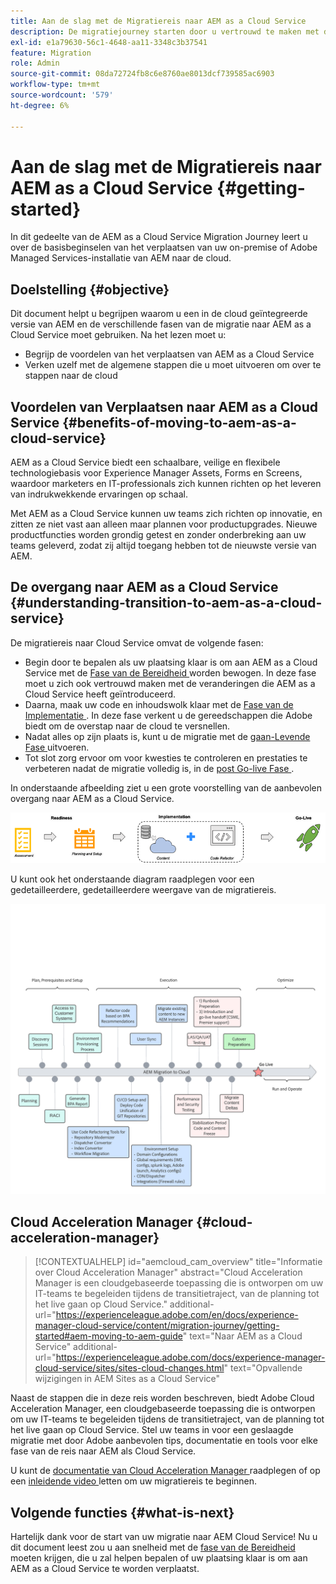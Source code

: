 ```yaml
---
title: Aan de slag met de Migratiereis naar AEM as a Cloud Service
description: De migratiejourney starten door u vertrouwd te maken met de basis van de overgang naar AEM as a Cloud Service
exl-id: e1a79630-56c1-4648-aa11-3348c3b37541
feature: Migration
role: Admin
source-git-commit: 08da72724fb8c6e8760ae8013dcf739585ac6903
workflow-type: tm+mt
source-wordcount: '579'
ht-degree: 6%

---
```


# Aan de slag met de Migratiereis naar AEM as a Cloud Service {#getting-started}

In dit gedeelte van de AEM as a Cloud Service Migration Journey leert u over de basisbeginselen van het verplaatsen van uw on-premise of Adobe Managed Services-installatie van AEM naar de cloud.

## Doelstelling {#objective}

Dit document helpt u begrijpen waarom u een in de cloud geïntegreerde versie van AEM en de verschillende fasen van de migratie naar AEM as a Cloud Service moet gebruiken. Na het lezen moet u:

* Begrijp de voordelen van het verplaatsen van AEM as a Cloud Service
* Verken uzelf met de algemene stappen die u moet uitvoeren om over te stappen naar de cloud

## Voordelen van Verplaatsen naar AEM as a Cloud Service {#benefits-of-moving-to-aem-as-a-cloud-service}

AEM as a Cloud Service biedt een schaalbare, veilige en flexibele technologiebasis voor Experience Manager Assets, Forms en Screens, waardoor marketers en IT-professionals zich kunnen richten op het leveren van indrukwekkende ervaringen op schaal.

Met AEM as a Cloud Service kunnen uw teams zich richten op innovatie, en zitten ze niet vast aan alleen maar plannen voor productupgrades. Nieuwe productfuncties worden grondig getest en zonder onderbreking aan uw teams geleverd, zodat zij altijd toegang hebben tot de nieuwste versie van AEM.

## De overgang naar AEM as a Cloud Service {#understanding-transition-to-aem-as-a-cloud-service}

De migratiereis naar Cloud Service omvat de volgende fasen:

* Begin door te bepalen als uw plaatsing klaar is om aan AEM as a Cloud Service met de [ Fase van de Bereidheid ](/help/journey-migration/readiness.md) worden bewogen. In deze fase moet u zich ook vertrouwd maken met de veranderingen die AEM as a Cloud Service heeft geïntroduceerd.
* Daarna, maak uw code en inhoudswolk klaar met de [ Fase van de Implementatie ](/help/journey-migration/implementation.md). In deze fase verkent u de gereedschappen die Adobe biedt om de overstap naar de cloud te versnellen.
* Nadat alles op zijn plaats is, kunt u de migratie met de [ gaan-Levende Fase ](/help/journey-migration/go-live.md) uitvoeren.
* Tot slot zorg ervoor om voor kwesties te controleren en prestaties te verbeteren nadat de migratie volledig is, in de [ post Go-live Fase ](/help/journey-migration/post-go-live.md).

In onderstaande afbeelding ziet u een grote voorstelling van de aanbevolen overgang naar AEM as a Cloud Service.

![ vertegenwoordiging op hoog niveau van de geadviseerde overgangsreis aan AEM as a Cloud Service ](/help/journey-migration/assets/move-aemcloud-process.png)

U kunt ook het onderstaande diagram raadplegen voor een gedetailleerdere, gedetailleerdere weergave van de migratiereis.

![ Gedetailleerde, korrelige mening van de migratiereis ](/help/journey-migration/assets/migration-process.png)

## Cloud Acceleration Manager {#cloud-acceleration-manager}

>[!CONTEXTUALHELP]
>id="aemcloud_cam_overview"
>title="Informatie over Cloud Acceleration Manager"
>abstract="Cloud Acceleration Manager is een cloudgebaseerde toepassing die is ontworpen om uw IT-teams te begeleiden tijdens de transitietraject, van de planning tot het live gaan op Cloud Service."
>additional-url="https://experienceleague.adobe.com/en/docs/experience-manager-cloud-service/content/migration-journey/getting-started#aem-moving-to-aem-guide" text="Naar AEM as a Cloud Service"
>additional-url="https://experienceleague.adobe.com/docs/experience-manager-cloud-service/sites/sites-cloud-changes.html" text="Opvallende wijzigingen in AEM Sites as a Cloud Service"

Naast de stappen die in deze reis worden beschreven, biedt Adobe Cloud Acceleration Manager, een cloudgebaseerde toepassing die is ontworpen om uw IT-teams te begeleiden tijdens de transitietraject, van de planning tot het live gaan op Cloud Service. Stel uw teams in voor een geslaagde migratie met door Adobe aanbevolen tips, documentatie en tools voor elke fase van de reis naar AEM als Cloud Service.

U kunt de [ documentatie van Cloud Acceleration Manager ](/help/journey-migration/cloud-acceleration-manager/using-cam/getting-started-cam.md) raadplegen of op een [ inleidende video ](https://experienceleague.adobe.com/en/playlists/experience-manager-all-move-to-cloud-service#dashboard/learning) letten om uw migratiereis te beginnen.

## Volgende functies {#what-is-next}

Hartelijk dank voor de start van uw migratie naar AEM Cloud Service! Nu u dit document leest zou u aan snelheid met de [ fase van de Bereidheid ](/help/journey-migration/readiness.md) moeten krijgen, die u zal helpen bepalen of uw plaatsing klaar is om aan AEM as a Cloud Service te worden verplaatst.
